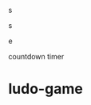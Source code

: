 













s










































s





















e






























countdown timer






















# ludo-game

















